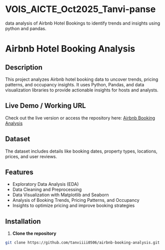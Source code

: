 # VOIS_AICTE_Oct2025_Tanvi-panse
 data analysis of Airbnb Hotel Bookings to identify trends and insights using python and pandas.
# Airbnb Hotel Booking Analysis

## Description
This project analyzes Airbnb hotel booking data to uncover trends, pricing patterns, and occupancy insights. It uses Python, Pandas, and data visualization libraries to provide actionable insights for hosts and analysts.

## Live Demo / Working URL
Check out the live version or access the repository here: [Airbnb Booking Analysis](https://github.com/tanviiii0506/airbnb-booking-analysis)

## Dataset
The dataset includes details like booking dates, property types, locations, prices, and user reviews.

## Features
- Exploratory Data Analysis (EDA)  
- Data Cleaning and Preprocessing  
- Data Visualization with Matplotlib and Seaborn  
- Analysis of Booking Trends, Pricing Patterns, and Occupancy  
- Insights to optimize pricing and improve booking strategies

## Installation
1. **Clone the repository**
```bash
git clone https://github.com/tanviiii0506/airbnb-booking-analysis.git
